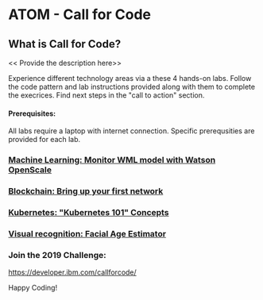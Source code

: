 
# ATOM - Call for Code

## What is Call for Code?
<< Provide the description here>>

Experience different technology areas via a these 4 hands-on labs. Follow the code pattern and lab instructions provided along with them to complete the execrices. Find next steps in the "call to action" section. 

#### Prerequisites: 
All labs require a laptop with internet connection. Specific prerequsities are provided for each lab.

### [Machine Learning: Monitor WML model with Watson OpenScale](./OpenScale.md)

### [Blockchain: Bring up your first network](./Blockchain.md)

### [Kubernetes: "Kubernetes 101" Concepts](./Kubernetes.md)

### [Visual recognition: Facial Age Estimator](./VisualRecognition.md)

### Join the 2019 Challenge:
https://developer.ibm.com/callforcode/


Happy Coding!


